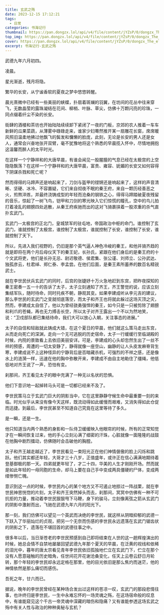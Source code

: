 ```yaml
---
title: 玄武之殇
date: 2023-12-15 17:12:21
tags:
  - 日常
categories: 书海记行
thumbnail: https://pan.dongzx.lol/api/v4/file/content/jYZsP/0/dongzx_The_elderly_Emperor_Taizong_of_Tang_looked_from_afar_at__eca5a24d-e354-4bbe-a08b-6befcdbb7e98.png?sign=OFbHdHdGYW0Oe3f5rzthbcUYxc8aXSBPhQNomEWzMqc%3D%3A0
top_img: https://pan.dongzx.lol/api/v4/file/content/jYZsP/0/dongzx_The_elderly_Emperor_Taizong_of_Tang_looked_from_afar_at__eca5a24d-e354-4bbe-a08b-6befcdbb7e98.png?sign=OFbHdHdGYW0Oe3f5rzthbcUYxc8aXSBPhQNomEWzMqc%3D%3A0
cover: https://pan.dongzx.lol/api/v4/file/content/jYZsP/0/dongzx_The_elderly_Emperor_Taizong_of_Tang_looked_from_afar_at__eca5a24d-e354-4bbe-a08b-6befcdbb7e98.png?sign=OFbHdHdGYW0Oe3f5rzthbcUYxc8aXSBPhQNomEWzMqc%3D%3A0
excerpt: 书海记行-玄武之殇
---
```


武德九年六月初四。

凌晨。

星光渐逝，残月将隐。

繁华的长安，从宁谧香软的夏夜之梦中悠悠转醒。

晨光熹微中已经有一些美丽的蛱蝶，扑扇着斑斓的羽翼，在坊间的花丛中往来穿飞，无数晶莹的露珠凝结在花间、柳梢、叶脉、草尖，仿佛十万颗闪亮的珍珠，一同点缀着纤尘不染的长安。

街肆的酒楼和茶坊也开始陆陆续续卸下紧闭了一夜的门板，京郊的农人推着一车车新鲜的瓜果菜蔬，从薄雾中碌碌走来，谁家少妇蓦然推开某一扇雕花长窗，席席暖风照旧温柔地拂过他飘飞的鬓发和慵懒的脸庞，此刻，无论是长安的男人还是女人，通常会兴奋地张开双臂，毫不犹豫地将这个熟悉的早晨揽入怀中，尽情地拥抱这温馨而醉人的太平时光。

在这样一个宁静祥和的大唐早晨，有谁会闻见一股腥膻的气息已经在太极宫的上空隐隐飘荡？在这样一个宁静祥和的大唐早晨，富贵、雍容、妩媚的长安又如何容得下阴谋杀戮和死亡呢？

然而得得的马蹄声还是响起来了，刀剑与盔甲的铿锵还是响起来了，这样的声音清晰、坚硬、冰冷、不容置疑，它们来自彻夜不眠的秦王府，来自一颗历经善恶之火，煎熬淬炼，并最终浇铸成型的年轻而沧桑的钢铁之心，得得马蹄踏破夏夜残留的音乐，惊起了一树飞鸟，铠甲和刀剑的寒光映入它们惊慌的瞳孔，空中的鸟儿拍打着凌乱的翅膀四处逃散，从秦王府疾驰而出的这对飞骑裹挟着一股浓重的杀气直扑玄武门。

玄武门--太极宫的正北门，皇城禁军的驻屯地，帝国政治中枢的命门。谁控制了玄武门，谁就控制了太极宫，谁控制了太极宫，谁就控制了长安，谁控制了长安，谁就控制了天下。

所以，先进入我们视野的，仍旧是那个英气逼人神色冷峻的秦王，和他并骑齐趋的就是即将在两个月后母仪天下的秦王妃，长孙氏，紧跟在他们身后的是秦王府的十个文武将吏，他们是长孙无忌、尉迟敬德、侯君集、张公谨、刘师立、公孙武达、独孤彦云，杜君绰、郑仁泰、李孟尝。在他们后面，是秦王素所蓄养的数百名精锐武士。

就在李世民伏兵玄武门的同时，后宫的张婕妤十万火急地赶到东宫，把昨夜探知的秦王密奏一五一十的告诉了太子，太子立刻通知了齐王，齐王警觉的说，应该立刻集结军队，随时待命，同时托疾不朝，静观其变。如果李建成听从李元吉的建议，那么李世民的玄武门之变就彻底落空，而太子和齐王也将就此躲过这场灭顶之灾，然而，李建成太自信了，他以为曾经骁勇强悍的秦王，如今只是一只被剪除了翅膀和利爪的苍蝇，再也无力搏击长空，所以太子对齐王露出一个不以为然地笑，说：“卫戍部队都已集结待命，我们大可以放心入朝，关注事态的进展。”

太子的自信和轻敌就此铸成大错，在这个夏日的早晨，他们就这么策马走出东宫，从而走向死亡的深渊，走向一个无可逃脱的历史宿命，太子一行缓缓行至临湖殿的时候，内院的景致看上去依旧美丽安详。可是，李建成的心头却忽然生出了一丝不祥的预感，周遭的一切太安静了，静得就像一座空山，幽静的让人头皮发麻脊背生寒，李建成说不上这种怪异的宁静背后是否暗藏杀机，可强烈的不祥之感，还是像水上的涟漪一样，迅速在他的胸中弥散开来，李建成不由自主地勒住了缰绳，他低低地对齐王说了一声，恐怕有变。

刹那间，齐王看见太子的眼中充满了一种无以名状的恐惧。

他们下意识地一起掉转马头可是一切都已经来不及了。

李世民策马立于玄武门巨大的阴影当中，它在这里静静守候生命中最重要一刻的来临。时光似乎从来没有像今天这样，既流动得如此缓慢而艰难，又消失得如此仓促而迅捷。到最后，李世民甚至不知道自己究竟在这里等待了多久。

是一瞬，还是一生。

他只知道当内两个熟悉的身影和一队侍卫缓缓映入他眼帘的时候，所有的正常知觉才在一瞬间恢复过来，他的手心立刻沁满了细密的汗珠，心脏就像一面隆隆的战鼓在他胸中剧烈擂动，仿佛随时会击破他的胸膛。

太子和齐王越走越近了，李世民看见一束阳光正在他们神情倨傲的脸上闪烁和跳跃。他们其实都还年轻，大哥才三十八岁，正值盛年，或许正在信心满满地期待着登基御极的那一天。四弟就更年轻了，才二十四，华美的人生才刚刚开场。然而就是如此年轻的一母同胞的生命，却马上要在自己手中变成两具僵硬的尸体，变成两缕惨恻亡魄。

意识到这一点的时候，李世民内心的某个地方又不可遏止地掠过一阵战栗，就在李世民神思恍惚的片刻，太子和齐王突然掉头而去，刹那间，冥冥中仿佛有一种不可抗拒的力量，推动着李世民狠狠甩下马鞭，身下的骏马，立刻像离弦之箭从玄武门的阴影中激射而出，飞驰在武德九年六月的阳光下。

那一刻，我们仿佛可以望见一个英武而决绝的李世民，就这样从阴暗抑郁的武德一下跃入了华丽灿烂的贞观，把另一个无奈而伤感的李世民永远遗落在玄武门锯齿状的阴影之下，遗落在不堪回首的武德往事之中。

很多年以后，当日渐苍老的李世民预感到自己即将结束在人世的这一趟辉煌演出的时候，她总会情不自禁地屡屡回望武德九年那个夏天的早晨，在泛黄的视线和依稀的泪光中，暮年的唐太宗看见青年李世民依旧孤独地伫立在玄武门下，伫立在那个没有人愿意碰触的历史暗角，任世间花开花谢沧桑变化，任天上云卷云舒日月轮转，那个年轻的李世民却永远定格在那里，他的目光依旧是那么焦灼而迷茫，他的神情依然是那么痛切而感伤。

吾死之年，廿六而已。

据说，晚年的李世民曾经在某种场合发出过这样的苍凉一叹，玄武门的那段悲情往事，也许终归是李世民，一生中永难忘怀的一场灵魂之殇，在这场宿命般的叹息中，有谁能窥见这个千古一帝灵魂中深藏的暗伤和隐痛？又有谁能参透这场玄武之殇中有关人性与政治的种种奥秘与玄机？
